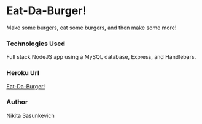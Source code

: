 # Eat-Da-Burger!
Make some burgers, eat some burgers, and then make some more!

### Technologies Used
Full stack NodeJS app using a MySQL database, Express, and Handlebars.

### Heroku Url
[Eat-Da-Burger!](https://boiling-plains-74468.herokuapp.com/)

### Author
Nikita Sasunkevich